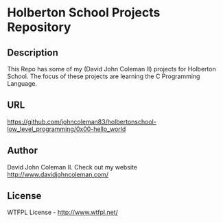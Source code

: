 # Holberton School Projects Repository

## Description

This Repo has some of my (David John Coleman II) projects for Holberton School.  The focus of these projects are learning the C Programming Language.

## URL

https://github.com/johncoleman83/holbertonschool-low_level_programming/0x00-hello_world

## Author

David John Coleman II.	Check out my website http://www.davidjohncoleman.com/

## License

WTFPL License - http://www.wtfpl.net/